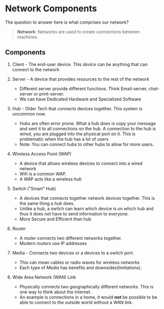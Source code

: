 # Network Components
The question to answer here is what comprises our network?
> **Network**: Networks are used to create connections between machines. 

## Components
1. Client - The end-user device. This *device* can be anything that can connect to the network
2. Server - A device that provides resources to the rest of the network
	+ Different server provide different functions. Think Email-server, chat-server or print-server.
	+ We can have Dedicated Hardware and Specialized Software

3. Hub - Older Tech that connects devices together. This system is uncommon now. 
	+ Hubs are often error prone. What a hub does is copy your message and sent it to all connections on the hub. A connection to the hub is *wired*, you are plugged into the physical port on it. This is problematic when the hub has a lot of users
	+ Note: You can connect hubs to other hubs to allow for more users.

4. Wireless Access Point (WAP)
	+	A device that allows wireless devices to connect into a wired network
	+	Wifi is a common WAP. 
	+	A WAP acts like a wireless *hub*

5. Switch ("Smart" Hub)
	+ A devices that connects together network devices together. This is the same thing a *hub* does.
	+ Unlike a hub, a switch can learn which device is on which hub and thus it does not have to send information to everyone. 	
	+ More Secure and Efficient than hub

6. Router
	+ A router connects two different networks together.
	+ Modern routers use IP addresses

7. Media - Connects two devices or a devices to a switch port.
	+ This can mean cables or radio waves for wireless networks 
	+ Each type of *Media* has benefits and downsides(limitations).

8. Wide Area Network (WAN) Link
	+ Physically connects two geographically different networks. This is one way to think about the internet.
	+ An example is connections in a home, it would **not** be possible to be able to connect to the outside world without a WAN link. 